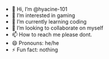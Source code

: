 - 👋 Hi, I’m @hyacine-101
- 👀 I’m interested in gaming
- 🌱 I’m currently learning coding
- 💞️ I’m looking to collaborate on myself
- 📫 How to reach me please dont.
- 😄 Pronouns: he/he
- ⚡ Fun fact: nothing

<!---
hyacine-101/hyacine-101 is a ✨ special ✨ repository because its `README.md` (this file) appears on your GitHub profile.
You can click the Preview link to take a look at your changes.
--->
